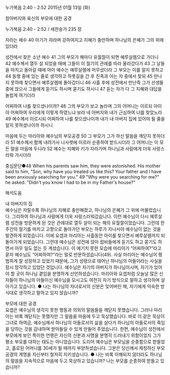 누가복음 2:40 - 2:52 
2015년 01월 13일 (화)

참아버지와 육신의 부모에 대한 공경



누가복음 2:40 - 2:52 / 새찬송가 235 장


자라는 예수 
40 아기가 자라며 강하여지고 지혜가 충만하며 하나님의 은혜가 그의 위에 있더라 

성전에서 찾은 소년 예수
41 그의 부모가 해마다 유월절이 되면 예루살렘으로 가더니 42 예수께서 열두 살 되었을 때에 그들이 이 절기의 관례를 따라 올라갔다가 43 그 날들을 마치고 돌아갈 때에 아이 예수는 예루살렘에 머무셨더라 그 부모는 이를 알지 못하고 44 동행 중에 있는 줄로 생각하고 하룻길을 간 후 친족과 아는 자 중에서 찾되 45 만나지 못하매 찾으면서 예루살렘에 돌아갔더니 46 사흘 후에 성전에서 만난즉 그가 선생들 중에 앉으사 그들에게 듣기도 하시며 묻기도 하시니 47 듣는 자가 다 그 지혜와 대답을 놀랍게 여기더라 

어찌하여 나를 찾으셨나이까? 
48 그의 부모가 보고 놀라며 그의 어머니는 이르되 아이야 어찌하여 우리에게 이렇게 하였느냐 보라 네 아버지와 내가 근심하여 너를 찾았노라 49 예수께서 이르시되 어찌하여 나를 찾으셨나이까 내가 내 아버지 집에 있어야 될 줄을 알지 못하셨나이까 하시니

마음에 두는 마리아와 예수님의 부모공경
50 그 부모가 그가 하신 말씀을 깨닫지 못하더라 51 예수께서 함께 내려가사 나사렛에 이르러 순종하여 받드시더라 그 어머니는 이 모든 말을 마음에 두니라 52 예수는 지혜와 키가 자라가며 하나님과 사람에게 더욱 사랑스러워 가시더라 


중심문단●48 When his parents saw him, they were astonished. His mother said to him, "Son, why have you treated us like this? Your father and I have been anxiously searching for you." 49 "Why were you searching for me?" he asked. "Didn't you know I had to be in my Father's house?"

해석도움





내 아버지의 집  
예수님은 자랄수록 하나님의 지혜로 충만해졌고, 하나님의 은혜가 그 위에 머물렀습니다. 그리하여 하나님과 사람에게 더욱 사랑스러워갔습니다. 이런 예수님이 다시 예루살렘 성전을 방문하게 된 것은 관례대로 열두 살이 되는 해의 유월절이었습니다. 그런데 한 주간의 절기를 마치고 고향으로 돌아가던 부모는 하루가 지나서야 예수님이 없는 것을 발견하게 되었습니다. 이에 요셉과 마리아는 사흘동안 아이를 찾으면서 예루살렘까지 되돌아가게 되었습니다. 그런데 예수님은 성전에 앉아 랍비들에게 듣기도 하고 묻기도 하면서 아무 일도 없는 듯 계셨습니다. 이 예기치 못한 모습에 마리아가 “어찌하여?”라고 묻자 예수님도 “어찌하여?”라는 말로 반문하셨습니다(49). 사실 마리아는 예수님이 평범하게 잘 성장하고 있었기 때문에, 그가 성령으로 태어난 하나님의 아들이라는 사실을 잠시 망각하고 있었던 것입니다. 예수님은 자기의 아버지가 하나님이시며, 자기가 있어야 할 곳이 하나님 곁임을 분명하게 선언하셨습니다. 마리아와 요셉처럼 오늘날 많은 신자들이 하나님의 아들이신 예수님을 모시고도 여전히 자기 방식으로 말하고 생각하며 살아가고 있습니다. 
● 나는 하나님의 자녀로서의 신분은 잊어버린 채, 자기에게 익숙한 방식대로 생각하고 말하고 있지 않습니까? 

부모에 대한 공경  
요셉은 예수님의 생각지 못한 행동과 의외의 말씀들을 깨닫지 못했습니다. 그러나 마리아는 비록  깨닫지는 못했지만 그 말씀을 마음에 두고 묵상했습니다. 바로 이 같은 묵상이 그녀로 하여금, 예수님께서 하나님의 아들로서의 삶을 살다가 하나님의 아들로서의 죽임을 당하는 것을 감내하며 받아들일 수 있게 만들어 주었습니다. 한편, 예수님이 성전에서 부모에게 보인 특이한 언행은 자신의 신분과 사명을 분명히 드러내기 위함이었지 그가 평소 부모를 대하는 태도는 아니었습니다. 도리어 예수님은 부모님을 순종함으로 받들었고, 홀로된 어머니를 30세가 될 때까지 부양하셨습니다. 그분은 당신께서 제정하신 부모 공경의 계명을 자신부터 철저히 지키셨습니다.
● 나는 비록 이해되지 않더라도 하나님의 말씀을 지속적으로 마음에 두고 묵상하고 있습니까? 나는 부모를 순종하여 받들고 있습니까?